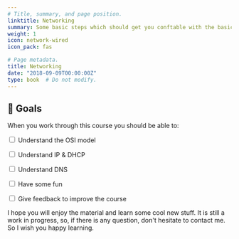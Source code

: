 ```yaml
---
# Title, summary, and page position.
linktitle: Networking
summary: Some basic steps which should get you conftable with the basics of networking in computer science
weight: 1
icon: network-wired
icon_pack: fas

# Page metadata.
title: Networking
date: "2018-09-09T00:00:00Z"
type: book  # Do not modify.
---
```


## 🎯 Goals
When you work through this course you should be able to:

<input type="checkbox"> Understand the OSI model

<input type="checkbox"> Understand IP & DHCP

<input type="checkbox"> Understand DNS

<input type="checkbox"> Have some fun

<input type="checkbox"> Give feedback to improve the course

I hope you will enjoy the material and learn some cool new stuff. It is still a work in progress, so, if there is any question, don't hesitate to contact me. So I wish you happy learning.
